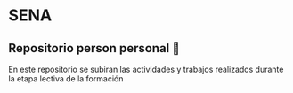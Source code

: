 # SENA
## Repositorio person  personal 📓
En este repositorio se subiran las actividades y trabajos realizados durante la etapa lectiva de la formación
